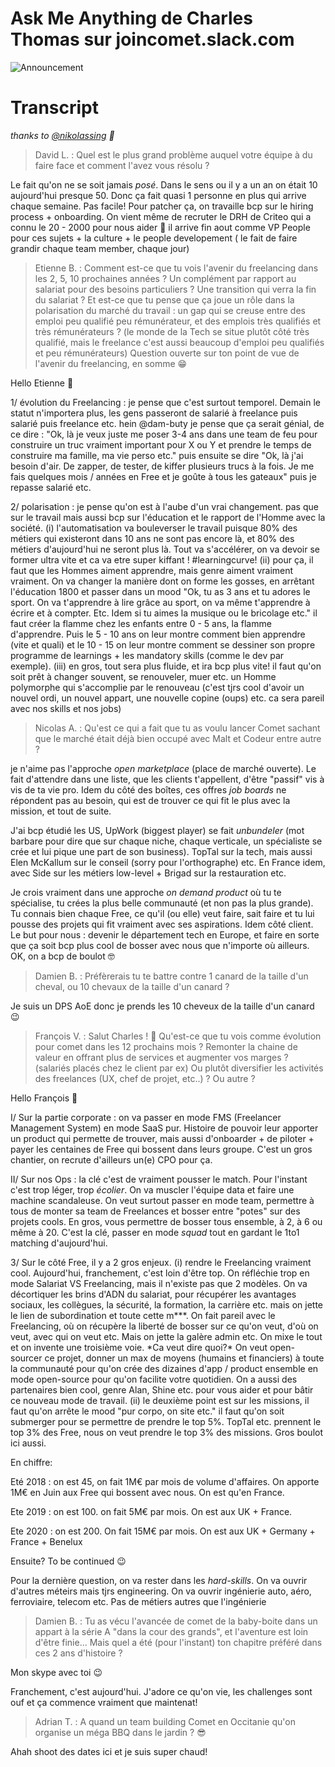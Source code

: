 # Ask Me Anything de Charles Thomas sur joincomet.slack.com

![Announcement](https://i.imgur.com/U3Dkmzl.png)

# Transcript
*thanks to [@nikolassing](https://github.com/nicolassing) :gem:*

>David L. : Quel est le plus grand problème auquel votre équipe à du faire face et comment l'avez vous résolu ?

Le fait qu'on ne se soit jamais _posé_. Dans le sens ou il y a un an on était 10 aujourd'hui presque 50. Donc ça fait quasi 1 personne en plus qui arrive chaque semaine. Pas facile! Pour patcher ça, on travaille bcp sur le hiring process + onboarding. On vient même de recruter le DRH de Criteo qui a connu le 20 - 2000 pour nous aider :slightly_smiling_face: il arrive fin aout comme VP People pour ces sujets + la culture + le people developement ( le fait de faire grandir chaque team member, chaque jour)


>Etienne B. : Comment est-ce que tu vois l'avenir du freelancing dans les 2, 5, 10 prochaines années ? Un complément par rapport au salariat pour des besoins particuliers ? Une transition qui verra la fin du salariat ?
Et est-ce que tu pense que ça joue un rôle dans la polarisation du marché du travail : un gap qui se creuse entre des emploi peu qualifié peu rémunérateur, et des emplois très qualifiés et très rémunérateurs ? (le monde de la Tech se situe plutôt côté très qualifié, mais le freelance c'est aussi beaucoup d'emploi peu qualifiés et peu rémunérateurs)
Question ouverte sur ton point de vue de l'avenir du freelancing, en somme :grin:

Hello Etienne :slightly_smiling_face:

1/ évolution du Freelancing : je pense que c'est surtout temporel. Demain le statut n'importera plus, les gens passeront de salarié à freelance puis salarié puis freelance etc. hein @dam-buty je pense que ça serait génial, de ce dire : "Ok, là je veux juste me poser 3-4 ans dans une team de feu pour construire un truc vraiment important pour X ou Y et prendre le temps de construire ma famille, ma vie perso etc." puis ensuite se dire "Ok, là j'ai besoin d'air. De zapper, de tester, de kiffer plusieurs trucs à la fois. Je me fais quelques mois / années en Free et je goûte à tous les gateaux" puis je repasse salarié etc.

2/ polarisation : je pense qu'on est à l'aube d'un vrai changement. pas que sur le travail mais aussi bcp sur l'éducation et le rapport de l'Homme avec la société. (i) l'automatisation va bouleverser le travail puisque 80% des métiers qui existeront dans 10 ans ne sont pas encore là, et 80% des métiers d'aujourd'hui ne seront plus là. Tout va s'accélérer, on va devoir se former ultra vite et ca va etre super kiffant ! #learningcurve! (ii) pour ça, il faut que les Hommes aiment apprendre, mais genre aiment vraiment vraiment. On va changer la manière dont on forme les gosses, en arrêtant l'éducation 1800 et passer dans un mood "Ok, tu as 3 ans et tu adores le sport. On va t'apprendre à lire grâce au sport, on va même t'apprendre à écrire et à compter. Etc. Idem si tu aimes la musique ou le bricolage etc." il faut créer la flamme chez les enfants entre 0 - 5 ans, la flamme d'apprendre. Puis le 5 - 10 ans on leur montre comment bien apprendre (vite et quali) et le 10 - 15 on leur montre comment se dessiner son propre programme de learnings + les mandatory skills (comme le dev par exemple). (iii) en gros, tout sera plus fluide, et ira bcp plus vite! il faut qu'on soit prêt à changer souvent, se renouveler, muer etc. un Homme polymorphe qui s'accomplie par le renouveau (c'est tjrs cool d'avoir un nouvel ordi, un nouvel appart, une nouvelle copine (oups) etc. ca sera pareil avec nos skills et nos jobs)



>Nicolas A. : Qu'est ce qui a fait que tu as voulu lancer Comet sachant que le marché était déjà bien occupé avec Malt et Codeur entre autre ?

je n'aime pas l'approche _open marketplace_ (place de marché ouverte). Le fait d'attendre dans une liste, que les clients t'appellent, d'être "passif" vis à vis de ta vie pro. Idem du côté des boîtes, ces offres _job boards_ ne répondent pas au besoin, qui est de trouver ce qui fit le plus avec la mission, et tout de suite.

J'ai bcp étudié les US, UpWork (biggest player) se fait _unbundeler_ (mot barbare pour dire que sur chaque niche, chaque verticale, un spécialiste se crée et lui pique une part de son business). TopTal sur la tech, mais aussi Elen McKallum sur le conseil (sorry pour l'orthographe) etc. En France idem, avec Side sur les métiers low-level + Brigad sur la restauration etc. 

Je crois vraiment dans une approche _on demand product_ où tu te spécialise, tu crées la plus belle communauté (et non pas la plus grande). Tu connais bien chaque Free, ce qu'il (ou elle) veut faire, sait faire et tu lui pousse des projets qui fit vraiment avec ses aspirations. Idem côté client. Le but pour nous : devenir le département tech en Europe, et faire en sorte que ça soit bcp plus cool de bosser avec nous que n'importe où ailleurs. OK, on a bcp de boulot :nerd_face:


>Damien B. : Préfèrerais tu te battre contre 1 canard de la taille d'un cheval, ou 10 chevaux de la taille d'un canard ?

Je suis un DPS AoE donc je prends les 10 cheveux de la taille d'un canard :wink:


>François V. : Salut Charles ! :slightly_smiling_face:
Qu'est-ce que tu vois comme évolution pour comet dans les 12 prochains mois ?
Remonter la chaine de valeur en offrant plus de services et augmenter vos marges ? (salariés placés chez le client par ex)
Ou plutôt diversifier les activités des freelances (UX, chef de projet, etc..) ?
Ou autre ?

Hello François :slightly_smiling_face:

I/ Sur la partie corporate : on va passer en mode FMS (Freelancer Management System) en mode SaaS pur. Histoire de pouvoir leur apporter un product qui permette de trouver, mais aussi d'onboarder + de piloter + payer les centaines de Free qui bossent dans leurs groupe. C'est un gros chantier, on recrute d'ailleurs un(e) CPO pour ça.

II/ Sur nos Ops : la clé c'est de vraiment pousser le match. Pour l'instant c'est trop léger, trop _écolier_. On va muscler l'équipe data et faire une machine scandaleuse. On veut surtout passer en mode team, permettre à tous de monter sa team de Freelances et bosser entre "potes" sur des projets cools. En gros, vous permettre de bosser tous ensemble, à 2, à 6 ou même à 20. C'est la clé, passer en mode _squad_ tout en gardant le 1to1 matching d'aujourd'hui.

3/ Sur le côté Free, il y a 2 gros enjeux. (i) rendre le Freelancing vraiment cool. Aujourd'hui, franchement, c'est loin d'être top. On réfléchie trop en mode Salariat VS Freelancing, mais il n'existe pas que 2 modèles. On va décortiquer les brins d'ADN du salariat, pour récupérer les avantages sociaux, les collègues, la sécurité, la formation, la carrière etc. mais on jette le lien de subordination et toute cette m\*\*\*. On fait pareil avec le Freelancing, où on récupère la liberté de bosser sur ce qu'on veut, d'où on veut, avec qui on veut etc. Mais on jette la galère admin etc. On mixe le tout et on invente une troisième voie. \*Ca veut dire quoi?\* On veut open-sourcer ce projet, donner un max de moyens (humains et financiers) à toute la communauté pour qu'on crée des dizaines d'app / product ensemble en mode open-source pour qu'on facilite votre quotidien. On a aussi des partenaires bien cool, genre Alan, Shine etc. pour vous aider et pour bâtir ce nouveau mode de travail. (ii) le deuxième point est sur les missions, il faut qu'on arrête le mood "pur corpo, on site etc." il faut qu'on soit submerger pour se permettre de prendre le top 5%. TopTal etc. prennent le top 3% des Free, nous on veut prendre le top 3% des missions. Gros boulot ici aussi.

En chiffre: 

Eté 2018 : on est 45, on fait 1M€ par mois de volume d'affaires. On apporte 1M€ en Juin aux Free qui bossent avec nous. On est qu'en France.

Ete 2019 : on est 100. on fait 5M€ par mois. On est aux UK + France.

Ete 2020 : on est 200. On fait 15M€ par mois. On est aux UK + Germany + France + Benelux

Ensuite? To be continued :wink:

Pour la dernière question, on va rester dans les _hard-skills_. On va ouvrir d'autres méteirs mais tjrs engineering. On va ouvrir ingénierie auto, aéro, ferroviaire, telecom etc. Pas de métiers autres que l'ingénierie


>Damien B. : Tu as vécu l'avancée de comet de la baby-boite dans un appart à la série A "dans la cour des grands", et l'aventure est loin d'être finie... Mais quel a été (pour l'instant) ton chapitre préféré dans ces 2 ans d'histoire ?

Mon skype avec toi :wink:

Franchement, c'est aujourd'hui. J'adore ce qu'on vie, les challenges sont ouf et ça commence vraiment que maintenat!


>Adrian T. : A quand un team building Comet en Occitanie qu'on organise un méga BBQ dans le jardin ? :sunglasses:

Ahah shoot des dates ici et je suis super chaud!
